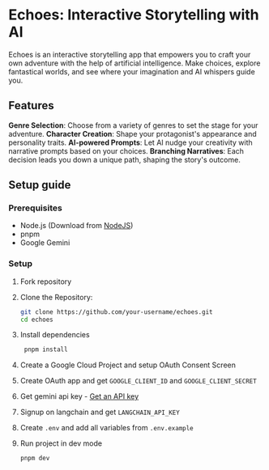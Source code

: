 # Echoes: Interactive Storytelling with AI

Echoes is an interactive storytelling app that empowers you to craft your own adventure with the help of artificial intelligence. Make choices, explore fantastical worlds, and see where your imagination and AI whispers guide you.

## Features

**Genre Selection**: Choose from a variety of genres to set the stage for your adventure.
**Character Creation**: Shape your protagonist's appearance and personality traits.
**AI-powered Prompts**: Let AI nudge your creativity with narrative prompts based on your choices.
**Branching Narratives**: Each decision leads you down a unique path, shaping the story's outcome.

## Setup guide

### Prerequisites

- Node.js (Download from [NodeJS](https://nodejs.org/))
- pnpm
- Google Gemini

### Setup

1. Fork repository
2. Clone the Repository:

   ```bash
   git clone https://github.com/your-username/echoes.git
   cd echoes
   ```

3. Install dependencies

   ```bash
    pnpm install
   ```

4. Create a Google Cloud Project and setup OAuth Consent Screen
5. Create OAuth app and get `GOOGLE_CLIENT_ID` and `GOOGLE_CLIENT_SECRET`
6. Get gemini api key - [Get an API key](https://ai.google.dev/gemini-api/docs/api-key?authuser=2)
7. Signup on langchain and get `LANGCHAIN_API_KEY`
8. Create `.env` and add all variables from `.env.example`
9. Run project in dev mode

   ```bash
   pnpm dev
   ```
